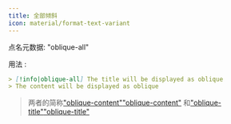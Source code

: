 ```yaml
---
title: 全部倾斜
icon: material/format-text-variant
---
```


点名元数据: "oblique-all"

用法 :

```md
> [!info|oblique-all] The title will be displayed as oblique
> The content will be displayed as oblique
```
> 两者的简称["oblique-content"](../content-styling/page-9.md)["oblique-content"](../content-styling/page-9.md)
> 和["oblique-title"](../title-styling/page-19.md)["oblique-title"](../title-styling/page-19.md)

